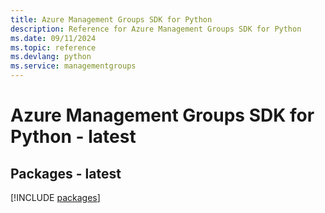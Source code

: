 ```yaml
---
title: Azure Management Groups SDK for Python
description: Reference for Azure Management Groups SDK for Python
ms.date: 09/11/2024
ms.topic: reference
ms.devlang: python
ms.service: managementgroups
---
```

# Azure Management Groups SDK for Python - latest
## Packages - latest
[!INCLUDE [packages](management-groups-index.md)]